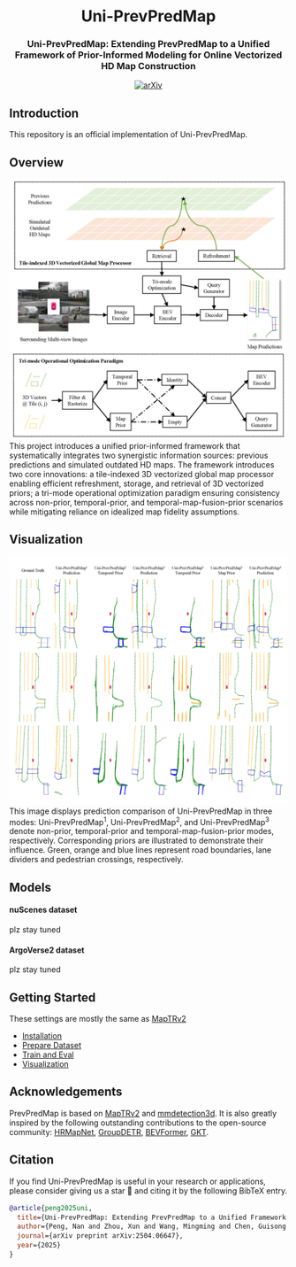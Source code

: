 <div align="center">
  <h1>Uni-PrevPredMap</h1>
  
  <h3> Uni-PrevPredMap: Extending PrevPredMap to a Unified Framework of Prior-Informed Modeling for Online Vectorized HD Map Construction </h3>
  
  [![arXiv](https://img.shields.io/badge/arXiv-Paper-<COLOR>.svg)](https://arxiv.org/abs/2504.06647)
  
</div>

## Introduction
This repository is an official implementation of Uni-PrevPredMap.

## Overview
![overview](assets/overview_v2.png "overview")
This project introduces a unified prior-informed framework that systematically integrates two synergistic information sources: previous predictions and simulated outdated HD maps. The framework introduces two core innovations: a tile-indexed 3D vectorized global map processor enabling efficient refreshment, storage, and retrieval of 3D vectorized priors; a tri-mode operational optimization paradigm ensuring consistency across non-prior, temporal-prior, and temporal-map-fusion-prior scenarios while mitigating reliance on idealized map fidelity assumptions. 

## Visualization
![qa](assets/qa_v3.png "qa")
This image displays prediction comparison of Uni-PrevPredMap in three modes: Uni-PrevPredMap<sup>1</sup>, Uni-PrevPredMap<sup>2</sup>, and Uni-PrevPredMap<sup>3</sup> denote non-prior, temporal-prior and temporal-map-fusion-prior modes, respectively. Corresponding priors are illustrated to demonstrate their influence. Green, orange and blue lines represent road boundaries, lane dividers and pedestrian crossings, respectively.

## Models

#### nuScenes dataset

plz stay tuned

#### ArgoVerse2 dataset

plz stay tuned

## Getting Started
These settings are mostly the same as [MapTRv2](https://github.com/hustvl/MapTR/tree/maptrv2)
- [Installation](docs/install.md)
- [Prepare Dataset](docs/prepare_dataset.md)
- [Train and Eval](docs/train_eval.md)
- [Visualization](docs/visualization.md)

## Acknowledgements

PrevPredMap is based on [MapTRv2](https://github.com/hustvl/MapTR/tree/maptrv2) and [mmdetection3d](https://github.com/open-mmlab/mmdetection3d). It is also greatly inspired by the following outstanding contributions to the open-source community: [HRMapNet](https://github.com/HXMap/HRMapNet), [GroupDETR](https://github.com/Atten4Vis/GroupDETR), [BEVFormer](https://github.com/fundamentalvision/BEVFormer), [GKT](https://github.com/hustvl/GKT).

## Citation
If you find Uni-PrevPredMap is useful in your research or applications, please consider giving us a star 🌟 and citing it by the following BibTeX entry.
```bibtex
@article{peng2025uni,
  title={Uni-PrevPredMap: Extending PrevPredMap to a Unified Framework of Prior-Informed Modeling for Online Vectorized HD Map Construction},
  author={Peng, Nan and Zhou, Xun and Wang, Mingming and Chen, Guisong and Chen, Songming},
  journal={arXiv preprint arXiv:2504.06647},
  year={2025}
}
```
